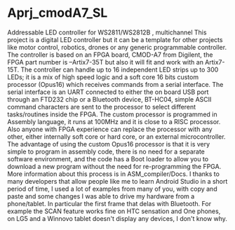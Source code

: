 # Aprj_cmodA7_SL
Addressable LED controller for WS2811/WS2812B , multichannel
This project is a digital LED controller but it can be a template for other projects like motor control, robotics, drones or any generic programmable controller.
The controller is based on an FPGA board, CMOD-A7 from Digilent, the FPGA part number is –Artix7-35T but also it will fit and work with an Artix7-15T.
The controller can handle up to 16 independent LED strips up to 300 LEDs; it is a mix of high speed logic and a soft core 16 bits custom processor (Opus16) which receives commands from a serial interface.  The serial interface is an UART connected to either the on board USB port through an FTD232 chip or a Bluetooth device, BT-HC04, simple ASCII command characters are sent to the processor to select different tasks/routines inside the FPGA.
The custom processor is programmed in Assembly language, it runs at 100MHz and it is close to a RISC processor. Also anyone with FPGA experience can replace the processor with any other, either internally soft core or hard core, or an external microcontroller. The advantage of using the custom Opus16 processor is that it is very simple to program in assembly code, there is no need for a separate software environment, and the code has a Boot loader to allow you to download a new program without the need for re-programming the FPGA. More information about this process is in  ASM_compiler/Docs.
I thanks to many developers that allow people like me to learn Android Studio in a short period of time, I used a lot of examples from many of you, with copy and paste and some changes I was able to drive my hardware from a phone/tablet. In particular the first frame that delas with Bluetooth. For example the SCAN feature works fine on HTC sensation and One phones, on LG5 and a Winnovo tablet doesn't display any devices, I don't know why.
